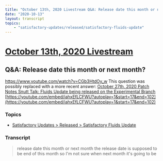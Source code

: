 ```yaml
---
title: "October 13th, 2020 Livestream Q&A: Release date this month or next month?"
date: "2020-10-13"
layout: transcript
topics:
    - "satisfactory-updates/released/satisfactory-fluids-update"
---
```

# [October 13th, 2020 Livestream](../2020-10-13.md)
## Q&A: Release date this month or next month?
https://www.youtube.com/watch?v=CGb3HtdOy_w
This question was possibly replaced with a more recent answer: [October 27th, 2020 Patch Notes Snutt Talk: Fluids Update being released on the Experimental Branch](./yt-iahxEfLCFWU,17.967950000000002,101.66823333333333.md) [https://youtube.com/embed/iahxEfLCFWU?autoplay=1&start=17&end=102](https://youtube.com/embed/iahxEfLCFWU?autoplay=1&start=17&end=102)


### Topics
* [Satisfactory Updates > Released > Satisfactory Fluids Update](../topics/satisfactory-updates/released/satisfactory-fluids-update.md)

### Transcript

> release date this month or next month the release date is supposed to be end of this month so I'm not sure when next month it's going to be
